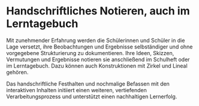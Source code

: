 # Handschriftliches Notieren, auch im Lerntagebuch

Mit zunehmender Erfahrung werden die Schülerinnen und Schüler in die Lage versetzt, ihre Beobachtungen und Ergebnisse selbständiger und ohne vorgegebene Strukturierung zu dokumentieren.
Ihre Ideen, Skizzen, Vermutungen und Ergebnisse notieren sie anschließend im Schulheft oder im Lerntagebuch.
Dazu können auch Konstruktionen mit Zirkel und Lineal gehören.

Das handschriftliche Festhalten und nochmalige Befassen mit den interaktiven Inhalten initiiert einen weiteren, vertiefenden Verarbeitungsprozess und unterstützt einen nachhaltigen Lernerfolg.

